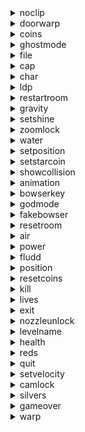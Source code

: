 <details>
<summary>noclip</summary>

Enables or disables NoClip.

**Aliases:** nc

**Arguments:** wTOGGLE

</details>

<details>
<summary>doorwarp</summary>

Warps to a given door based on its internal ID.

**Aliases:** warpdoor, door

**Arguments:** STRING

</details>

<details>
<summary>coins</summary>

Sets the coin count.

**Aliases:** coin

**Arguments:** NUMBER

</details>

<details>
<summary>ghostmode</summary>

Enables Ghostmode - invincibility, infinite fludd, noclip, no gravity.

**Aliases:** ghost

**Arguments:** wBOOL

</details>

<details>
<summary>file</summary>

Sets the contents of the current file to the specified profile.

**Aliases:** f

**Arguments:** OPTION[complete/essentials/empty]

</details>

<details>
<summary>cap</summary>

Sets the state of the caps the player currently has.

**Arguments:** OPTION[invincible/vanish/metal/wing/none], wTOGGLE, *TIME

</details>

<details>
<summary>char</summary>

Switches to the given character.

**Arguments:** OPTION[mario/luigi/toggle]

</details>

<details>
<summary>ldp</summary>

Trigger a Level Designer layer.

**Arguments:** 

</details>

<details>
<summary>restartroom</summary>

Restarts the room from the spawn point.

**Aliases:** restart

**Arguments:** 

</details>

<details>
<summary>gravity</summary>

Sets gravity to the specified value.

**Aliases:** grav

**Arguments:** NUMBER

</details>

<details>
<summary>setshine</summary>

Sets the state of the given shine ID.

**Aliases:** setstar, shine, star

**Arguments:** NUMBER, wBOOL

</details>

<details>
<summary>zoomlock</summary>

Enables or disables the default zoom locking.

**Aliases:** zl

**Arguments:** wTOGGLE

</details>

<details>
<summary>water</summary>

Sets the water tank value. From 0 to 10000.

**Arguments:** OPTION[refill/empty/infinity/NUMBER]

</details>

<details>
<summary>setposition</summary>

Moves the player to the given position.

**Aliases:** setpos

**Arguments:** NUMBER, NUMBER

</details>

<details>
<summary>setstarcoin</summary>

Sets the state of the given starcoin ID.

**Aliases:** starcoin, sc

**Arguments:** NUMBER, wBOOL

</details>

<details>
<summary>showcollision</summary>

Makes collision visible as bright boxes.

**Aliases:** shc

**Arguments:** wTOGGLE

</details>

<details>
<summary>animation</summary>

Sets the current character animation.

**Aliases:** anim

**Arguments:** NUMBER

</details>

<details>
<summary>bowserkey</summary>

Sets the state of a Bowser key.

**Aliases:** key, bk

**Arguments:** NUMBER

</details>

<details>
<summary>godmode</summary>

Enables Godmode - invincibility and infinite fludd.

**Aliases:** god

**Arguments:** wBOOL

</details>

<details>
<summary>fakebowser</summary>

Enables or disables the Fake Bowser fight.

**Aliases:** fb

**Arguments:** wTOGGLE

</details>

<details>
<summary>resetroom</summary>

Resets the room from the current position.

**Aliases:** reset, rr

**Arguments:** 

</details>

<details>
<summary>air</summary>

Sets the remaining air. From 0 to 8.

**Arguments:** OPTION[refill/empty/infinity/NUMBER]

</details>

<details>
<summary>power</summary>

Sets the remaining fludd power. From 0 to 8.

**Aliases:** fluddpower

**Arguments:** OPTION[refill/empty/infinity/NUMBER]

</details>

<details>
<summary>fludd</summary>

Sets the availability state of FLUDD nozzles.

**Aliases:** nozzle

**Arguments:** OPTION[all/hover/rocket/turbo], wTOGGLE

</details>

<details>
<summary>position</summary>

Returns the current position of the player.

**Aliases:** pos, getposition, getpos

**Arguments:** 

</details>

<details>
<summary>resetcoins</summary>

Resets the coins position on the next loading zone.

**Aliases:** restartcoins

**Arguments:** 

</details>

<details>
<summary>kill</summary>

Kills the player.

**Aliases:** die

**Arguments:** 

</details>

<details>
<summary>lives</summary>

Sets the extra life counter.

**Arguments:** OPTION[NUMBER/infinity]

</details>

<details>
<summary>exit</summary>

Exits the level.

**Aliases:** exitlevel

**Arguments:** 

</details>

<details>
<summary>nozzleunlock</summary>

Sets the saved nozzles in a specific world.

**Aliases:** fluddunlock, nu, fu

**Arguments:** OPTION[bob/sl/hmc/bm/lll/ttm/rr/bt3/ssl/wdw/ttc/all], OPTION[h/r/t/all], wBOOL

</details>

<details>
<summary>levelname</summary>

Returns the identifier of the current level.

**Aliases:** ln

**Arguments:** 

</details>

<details>
<summary>health</summary>

Sets a certain amount of health to the player. From 0 to 8.

**Aliases:** hp

**Arguments:** OPTION[NUMBER/refill/empty/death/infinity]

</details>

<details>
<summary>reds</summary>

Sets the red coin count.

**Aliases:** red, redcoins, redcoin

**Arguments:** NUMBER

</details>

<details>
<summary>quit</summary>

Quits to the title screen.

**Aliases:** quitgame

**Arguments:** 

</details>

<details>
<summary>setvelocity</summary>

Sets the player's velocity.

**Aliases:** setspeed, setvel, vel, speed, sv

**Arguments:** OPTION[x/NUMBER], OPTION[y/NUMBER]

</details>

<details>
<summary>camlock</summary>

Enables or disables camera edge locking.

**Aliases:** cl

**Arguments:** wTOGGLE

</details>

<details>
<summary>silvers</summary>

Sets the silver star count.

**Aliases:** silver

**Arguments:** NUMBER

</details>

<details>
<summary>gameover</summary>

Triggers a Game Over.

**Arguments:** 

</details>

<details>
<summary>warp</summary>

Warps the player to the specified room.

**Aliases:** w

**Arguments:** STRING:room_code, *BOOL:reset_music, *STRING:transition_type

</details>

